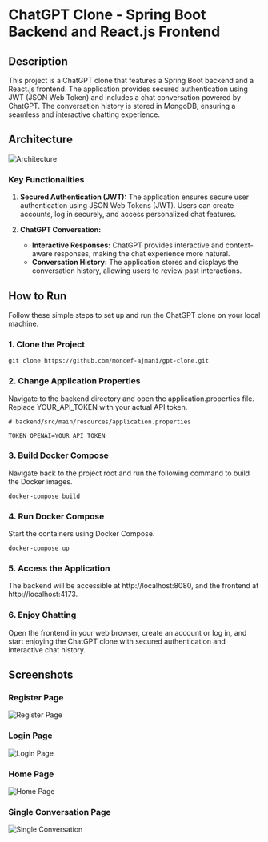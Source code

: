 # ChatGPT Clone - Spring Boot Backend and React.js Frontend

## Description

This project is a ChatGPT clone that features a Spring Boot backend and a React.js frontend. The application provides secured authentication using JWT (JSON Web Token) and includes a chat conversation powered by ChatGPT. The conversation history is stored in MongoDB, ensuring a seamless and interactive chatting experience.

## Architecture

![Architecture](https://cdn.discordapp.com/attachments/881903437246246986/1201593506901270539/arch.drawio_3.png?ex=65ca6228&is=65b7ed28&hm=b93974eabc3b1fc78913ddbe08ca6505ec6e7167dfa859921cb88d87527b4aa1&)

### Key Functionalities

1. **Secured Authentication (JWT):** The application ensures secure user authentication using JSON Web Tokens (JWT). Users can create accounts, log in securely, and access personalized chat features.

2. **ChatGPT Conversation:**

   - **Interactive Responses:** ChatGPT provides interactive and context-aware responses, making the chat experience more natural.
   - **Conversation History:** The application stores and displays the conversation history, allowing users to review past interactions.


## How to Run

Follow these simple steps to set up and run the ChatGPT clone on your local machine.

### 1. Clone the Project

```
git clone https://github.com/moncef-ajmani/gpt-clone.git
```

### 2. Change Application Properties

Navigate to the backend directory and open the application.properties file. Replace YOUR_API_TOKEN with your actual API token.

```
# backend/src/main/resources/application.properties

TOKEN_OPENAI=YOUR_API_TOKEN
```

### 3. Build Docker Compose

Navigate back to the project root and run the following command to build the Docker images.

```
docker-compose build
```

### 4. Run Docker Compose

Start the containers using Docker Compose.

```
docker-compose up
```

### 5. Access the Application

The backend will be accessible at http://localhost:8080, and the frontend at http://localhost:4173.

### 6. Enjoy Chatting

Open the frontend in your web browser, create an account or log in, and start enjoying the ChatGPT clone with secured authentication and interactive chat history.

## Screenshots

### Register Page
![Register Page](https://cdn.discordapp.com/attachments/881903437246246986/1201579625076228096/image.png?ex=65ca553a&is=65b7e03a&hm=5752e2d7c7646b488452d3363b2c2b65c814c84e41a69fb95ef7bf20816aa840&)

### Login Page
![Login Page](https://cdn.discordapp.com/attachments/881903437246246986/1201580844683378758/image.png?ex=65ca565d&is=65b7e15d&hm=32e40dd503b403d960e827eff5fe5980ab250cbc41ecab32f4fc234bd8d1ab2d&)

### Home Page
![Home Page](https://cdn.discordapp.com/attachments/881903437246246986/1201579878257012746/image.png?ex=65ca5577&is=65b7e077&hm=b89e77c7a67fdf55038cedf29b5302c747658d4c28e1757af525b2792fc38836&)

### Single Conversation Page
![Single Conversation](https://cdn.discordapp.com/attachments/881903437246246986/1201579796925259949/image.png?ex=65ca5563&is=65b7e063&hm=daee60a8ca9ec50b3e6f5233367c061245be16cdb19388a1a48fe477bbf7a1bf&)





